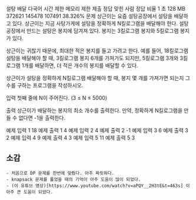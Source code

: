 설탕 배달 다국어
시간 제한	메모리 제한	제출	정답	맞힌 사람	정답 비율
1 초	128 MB	372621	145478	107491	38.326%
문제
상근이는 요즘 설탕공장에서 설탕을 배달하고 있다. 상근이는 지금 사탕가게에 설탕을 정확하게 N킬로그램을 배달해야 한다. 설탕공장에서 만드는 설탕은 봉지에 담겨져 있다. 봉지는 3킬로그램 봉지와 5킬로그램 봉지가 있다.

상근이는 귀찮기 때문에, 최대한 적은 봉지를 들고 가려고 한다. 예를 들어, 18킬로그램 설탕을 배달해야 할 때, 3킬로그램 봉지 6개를 가져가도 되지만, 5킬로그램 3개와 3킬로그램 1개를 배달하면, 더 적은 개수의 봉지를 배달할 수 있다.

상근이가 설탕을 정확하게 N킬로그램 배달해야 할 때, 봉지 몇 개를 가져가면 되는지 그 수를 구하는 프로그램을 작성하시오.

입력
첫째 줄에 N이 주어진다. (3 ≤ N ≤ 5000)

출력
상근이가 배달하는 봉지의 최소 개수를 출력한다. 만약, 정확하게 N킬로그램을 만들 수 없다면 -1을 출력한다.

예제 입력 1 
18
예제 출력 1 
4
예제 입력 2 
4
예제 출력 2 
-1
예제 입력 3 
6
예제 출력 3 
2
예제 입력 4 
9
예제 출력 4 
3
예제 입력 5 
11
예제 출력 5 
3

## 소감
    - 처음으로 DP 문제를 한번에 맞췄다. 아주 짜릿하다.
    - knapsack 문제를 풀었을 때의 기억이 아주 도움이 많이 되었다.
    - (이 유튜브 영상)[https://www.youtube.com/watch?v=aPQY__2H3tE&t=463s] 이 아주 큰 도움이 되었다.
